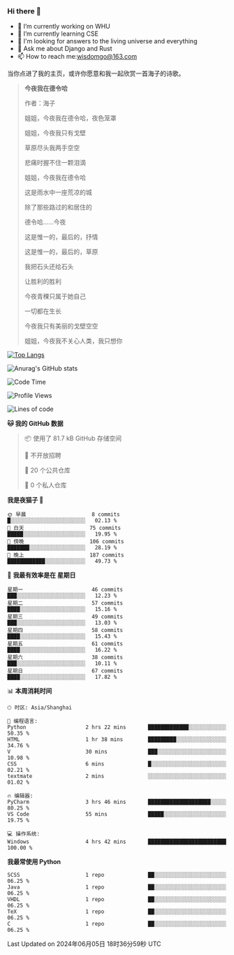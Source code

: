 ### Hi there 👋



- 🔭 I’m currently working on WHU
- 🌱 I’m currently learning CSE
- 🤔 I'm looking for answers to the living universe and everything
- 💬 Ask me about Django and Rust
- 📫 How to reach me:wisdomgo@163.com

当你点进了我的主页，或许你愿意和我一起欣赏一首海子的诗歌。

>**今夜我在德令哈**
>
>作者：海子
>
>姐姐，今夜我在德令哈，夜色笼罩
>
>姐姐，今夜我只有戈壁
>
>草原尽头我两手空空
>
>悲痛时握不住一颗泪滴
>
>姐姐，今夜我在德令哈
>
>这是雨水中一座荒凉的城
>
>除了那些路过的和居住的
>
>德令哈......今夜
>
>这是惟一的，最后的，抒情
>
>这是惟一的，最后的，草原
>
>我把石头还给石头
>
>让胜利的胜利
>
>今夜青稞只属于她自己
>
>一切都在生长
>
>今夜我只有美丽的戈壁空空
>
>姐姐，今夜我不关心人类，我只想你



[![Top Langs](https://github-readme-stats.vercel.app/api/top-langs/?username=wisdomgo&theme=onedark)](https://github.com/anuraghazra/github-readme-stats)

![Anurag's GitHub stats](https://github-readme-stats.vercel.app/api?username=wisdomgo&hide=contribs,stars&theme=synthwave)

<!--START_SECTION:waka-->
![Code Time](http://img.shields.io/badge/Code%20Time-203%20hrs%2046%20mins-blue)

![Profile Views](http://img.shields.io/badge/%E4%B8%AA%E4%BA%BA%E8%B5%84%E6%96%99%E8%A7%82%E7%9C%8B%E6%AC%A1%E6%95%B0-12-blue)

![Lines of code](https://img.shields.io/badge/%E4%BB%8E%E3%80%8CHello%20World%E3%80%8D%E8%B5%B7%E6%88%91%E5%B7%B2%E7%BB%8F%E5%86%99%E4%BA%86-634.9%20thousand%20%E8%A1%8C%E4%BB%A3%E7%A0%81-blue)

**🐱 我的 GitHub 数据** 

> 📦  使用了 81.7 kB GitHub 存储空间 
 > 
> 🚫 不开放招聘
 > 
> 📜 20 个公共仓库 
 > 
> 🔑 0 个私人仓库 
 > 
**我是夜猫子 🦉** 

```text
🌞 早晨                     8 commits           █░░░░░░░░░░░░░░░░░░░░░░░░   02.13 % 
🌆 白天                     75 commits          █████░░░░░░░░░░░░░░░░░░░░   19.95 % 
🌃 傍晚                     106 commits         ███████░░░░░░░░░░░░░░░░░░   28.19 % 
🌙 晚上                     187 commits         ████████████░░░░░░░░░░░░░   49.73 % 
```
📅 **我最有效率是在 星期日** 

```text
星期一                      46 commits          ███░░░░░░░░░░░░░░░░░░░░░░   12.23 % 
星期二                      57 commits          ████░░░░░░░░░░░░░░░░░░░░░   15.16 % 
星期三                      49 commits          ███░░░░░░░░░░░░░░░░░░░░░░   13.03 % 
星期四                      58 commits          ████░░░░░░░░░░░░░░░░░░░░░   15.43 % 
星期五                      61 commits          ████░░░░░░░░░░░░░░░░░░░░░   16.22 % 
星期六                      38 commits          ███░░░░░░░░░░░░░░░░░░░░░░   10.11 % 
星期日                      67 commits          ████░░░░░░░░░░░░░░░░░░░░░   17.82 % 
```


📊 **本周消耗时间** 

```text
🕑︎ 时区: Asia/Shanghai

💬 编程语言: 
Python                   2 hrs 22 mins       █████████████░░░░░░░░░░░░   50.35 % 
HTML                     1 hr 38 mins        █████████░░░░░░░░░░░░░░░░   34.76 % 
V                        30 mins             ███░░░░░░░░░░░░░░░░░░░░░░   10.98 % 
CSS                      6 mins              █░░░░░░░░░░░░░░░░░░░░░░░░   02.21 % 
textmate                 2 mins              ░░░░░░░░░░░░░░░░░░░░░░░░░   01.02 % 

🔥 编辑器: 
PyCharm                  3 hrs 46 mins       ████████████████████░░░░░   80.25 % 
VS Code                  55 mins             █████░░░░░░░░░░░░░░░░░░░░   19.75 % 

💻 操作系统: 
Windows                  4 hrs 42 mins       █████████████████████████   100.00 % 
```

**我最常使用 Python** 

```text
SCSS                     1 repo              ██░░░░░░░░░░░░░░░░░░░░░░░   06.25 % 
Java                     1 repo              ██░░░░░░░░░░░░░░░░░░░░░░░   06.25 % 
VHDL                     1 repo              ██░░░░░░░░░░░░░░░░░░░░░░░   06.25 % 
TeX                      1 repo              ██░░░░░░░░░░░░░░░░░░░░░░░   06.25 % 
C                        1 repo              ██░░░░░░░░░░░░░░░░░░░░░░░   06.25 % 
```




 Last Updated on 2024年06月05日 18时36分59秒 UTC
<!--END_SECTION:waka-->
